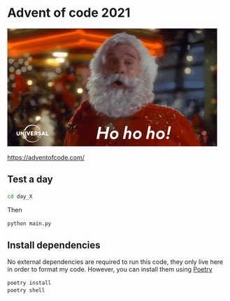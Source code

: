 # Advent of code 2021
  
![papa noel](https://raw.githubusercontent.com/fabienheureux/calendrier-de-l-avent-2021/main/.github/giphy.gif)
  

https://adventofcode.com/

## Test a day
```bash
cd day_X
```
  
Then
  
```bash
python main.py
```

## Install dependencies  
No external dependencies are required to run this code, they only live here in order to format my code. However, you can install them using [Poetry](https://python-poetry.org/docs/)
  
```bash
poetry install
poetry shell
```

